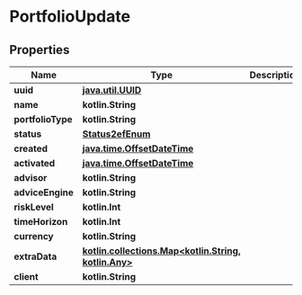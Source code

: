 
# PortfolioUpdate

## Properties
Name | Type | Description | Notes
------------ | ------------- | ------------- | -------------
**uuid** | [**java.util.UUID**](java.util.UUID.md) |  |  [readonly]
**name** | **kotlin.String** |  | 
**portfolioType** | **kotlin.String** |  | 
**status** | [**Status2efEnum**](Status2efEnum.md) |  |  [readonly]
**created** | [**java.time.OffsetDateTime**](java.time.OffsetDateTime.md) |  |  [readonly]
**activated** | [**java.time.OffsetDateTime**](java.time.OffsetDateTime.md) |  |  [readonly]
**advisor** | **kotlin.String** |  | 
**adviceEngine** | **kotlin.String** |  | 
**riskLevel** | **kotlin.Int** |  |  [optional]
**timeHorizon** | **kotlin.Int** |  |  [optional]
**currency** | **kotlin.String** |  |  [optional]
**extraData** | [**kotlin.collections.Map&lt;kotlin.String, kotlin.Any&gt;**](kotlin.Any.md) |  |  [optional]
**client** | **kotlin.String** |  |  [optional]



